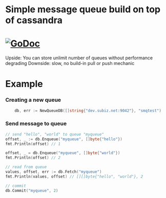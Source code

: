 # Simple message queue build on top of cassandra

# [![GoDoc](https://godoc.org/github.com/subiz/smq?status.svg)](http://godoc.org/github.com/subiz/smq)

Upside: You can store unlimit number of queues without performance degrading
Downside: slow, no build-in pull or push mechanic

# Example
### Creating a new queue
```go
	db, err := NewQueueDB([]string{"dev.subiz.net:9042"}, "smqtest")
```

### Send message to queue
```go
// send "hello", "world" to queue "myqueue"
offset, _ := db.Enqueue("myqueue", []byte{"hello"})
fmt.Println(offset) // 1

offset, _ = db.Enqueue("myqueue", []byte{"world"})
fmt.Println(offset) // 2

// read from queue
values, offset, err := db.Fetch("myqueue")
fmt.Println(values, offset) // [][]byte{"hello", "world"}, 2

// commit
db.Commit("myqueue", 2)
```
